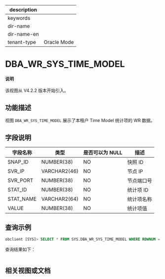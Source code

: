 |description||
|---|---|
|keywords||
|dir-name||
|dir-name-en||
|tenant-type|Oracle Mode|

# DBA_WR_SYS_TIME_MODEL

<main id="notice" type='explain'>
<h4>说明</h4>
<p>该视图从 V4.2.2 版本开始引入。</p>
</main>

## 功能描述

视图 `DBA_WR_SYS_TIME_MODEL` 展示了本租户 Time Model 统计项的 WR 数据。

## 字段说明

| **字段名称** | **类型**  | **是否可以为 NULL** | **描述**                               |
|------------|-------------|---------------------|----------------------------------------|
| SNAP_ID    | NUMBER(38)  | NO   | 快照 ID      |
| SVR_IP     | VARCHAR2(46) | NO   | 节点 IP       |
| SVR_PORT   | NUMBER(38)  | NO   | 节点端口号        |
| STAT_ID    | NUMBER(38)  | NO   | 统计项 ID         |
| STAT_NAME  | VARCHAR2(64) | NO   | 统计项名称       |
| VALUE      | NUMBER(38)  | NO   | 统计项值        |

## 查询示例

```sql
obclient [SYS]> SELECT * FROM SYS.DBA_WR_SYS_TIME_MODEL WHERE ROWNUM = 10;
```

查询结果如下：

```shell
```

## 相关视图或文档